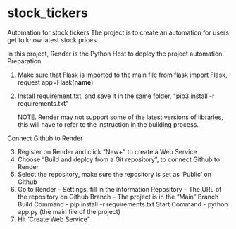 # stock_tickers
 Automation for stock tickers
The project is to create an automation for users get to know latest stock prices.

In this project, Render is the Python Host to deploy the project automation.
Preparation
1.	Make sure that Flask is imported to the main file
 from flask import Flask, request
app=Flask(__name__)

2.	Install requirement.txt, and save it in the same folder, "pip3 install -r requirements.txt"

  	NOTE. Render may not support some of the latest versions of libraries, this will have to refer to the instruction in the building process.

Connect Github to Render

3.	Register on Render and click “New+” to create a Web Service
4.	Choose “Build and deploy from a Git repository”, to connect Github to Render
5.	Select the repository, make sure the repository is set as ‘Public’ on Github
6.	Go to Render – Settings, fill in the information 
Repository – The URL of the repository on Github
Branch – The project is in the “Main” Branch
Build Command - pip install -r requirements.txt
Start Command - python app.py (the main file of the project)
7.	Hit ‘Create Web Service”

